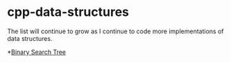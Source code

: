 # cpp-data-structures

The list will continue to grow as I continue to code more implementations of data structures.

*<a href="https://github.com/JWLee89/cpp-data-structures/tree/master/binary-search-tree">Binary Search Tree</a>
